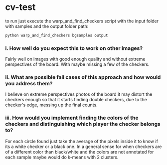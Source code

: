 # cv-test

to run just execute the warp_and_find_checkers script with the input folder with samples and the output folder path:
```bash
python warp_and_find_checkers bgsamples output
```

### i. How well do you expect this to work on other images?

  Fairly well on images with good enough quality and without extreme perspectives of the board. With maybe missing a few of the checkers.

### ii. What are possible fail cases of this approach and how would you address them?

  I believe on extreme perspectives photos of the board it may distort the checkers enough so that it starts finding double checkers, due to the checker's edge, messing up the final counts.

### iii. How would you implement finding the colors of the checkers and distinguishing which player the checker belongs to?

  For each circle found just take the average of the pixels inside it to know if its a white checker or a black one. In a general sense for when checkers are of a different color than black/white and the colors are not annotated for each sample maybe would do k-means with 2 clusters.
